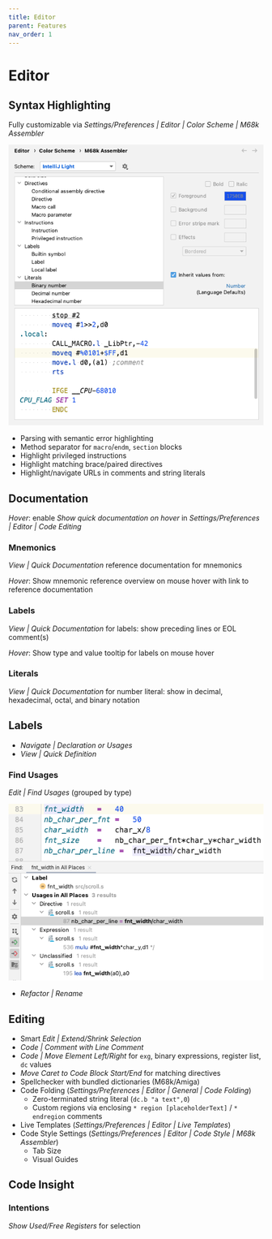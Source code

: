 ```yaml
---
title: Editor
parent: Features
nav_order: 1
---
```


# Editor

## Syntax Highlighting

Fully customizable via *Settings/Preferences \| Editor \| Color Scheme \| M68k Assembler*

![Color Scheme](../assets/editor/color_scheme.png)

* Parsing with semantic error highlighting
* Method separator for `macro`/`endm`, `section` blocks
* Highlight privileged instructions
* Highlight matching brace/paired directives
* Highlight/navigate URLs in comments and string literals

## Documentation

_Hover_: enable _Show quick documentation on hover_ in *Settings/Preferences \| Editor \| Code Editing*

### Mnemonics

*View \| Quick Documentation* reference documentation for mnemonics

_Hover_: Show mnemonic reference overview on mouse hover with link to reference documentation

### Labels

*View \| Quick Documentation* for labels: show preceding lines or EOL comment(s)

_Hover_: Show type and value tooltip for labels on mouse hover

### Literals

*View \| Quick Documentation* for number literal: show in decimal, hexadecimal, octal, and binary notation

## Labels

* *Navigate \| Declaration or Usages*
* *View \| Quick Definition*

### Find Usages 

*Edit \| Find Usages* (grouped by type)

![Find Usages](../assets/editor/find_usages.png)

* *Refactor \| Rename*

## Editing

* Smart *Edit \| Extend/Shrink Selection*
* *Code \| Comment with Line Comment*
* *Code \| Move Element Left/Right* for `exg`, binary expressions, register list, `dc` values
* *Move Caret to Code Block Start/End* for matching directives
* Spellchecker with bundled dictionaries (M68k/Amiga)
* Code Folding (*Settings/Preferences \| Editor \| General \| Code Folding*)
  * Zero-terminated string literal (`dc.b "a text",0`)
  * Custom regions via enclosing `* region [placeholderText]` / `* endregion` comments
* Live Templates (*Settings/Preferences \| Editor \| Live Templates*)
* Code Style Settings (*Settings/Preferences \| Editor \| Code Style \| M68k Assembler*)
  * Tab Size
  * Visual Guides

## Code Insight

### Intentions

*Show Used/Free Registers* for selection